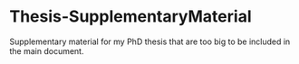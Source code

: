# Thesis-SupplementaryMaterial
Supplementary material for my PhD thesis that are too big to be included in the main document.
